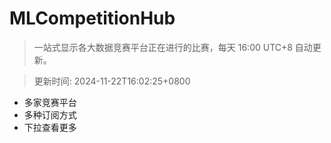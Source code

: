 # MLCompetitionHub

> 一站式显示各大数据竞赛平台正在进行的比赛，每天 16:00 UTC+8 自动更新。
  
> 更新时间: 2024-11-22T16:02:25+0800 

* 多家竞赛平台
* 多种订阅方式
* 下拉查看更多